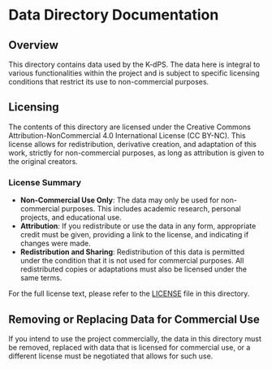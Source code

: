 # Data Directory Documentation

## Overview
This directory contains data used by the K-dPS. The data here is integral to various functionalities within the project and is subject to
specific licensing conditions that restrict its use to non-commercial purposes.

## Licensing
The contents of this directory are licensed under the Creative Commons Attribution-NonCommercial 4.0 International License (CC BY-NC). This license
allows for redistribution, derivative creation, and adaptation of this work, strictly for non-commercial purposes, as long as attribution is given to
the original creators.

### License Summary
- **Non-Commercial Use Only**: The data may only be used for non-commercial purposes. This includes academic research, personal projects, and
  educational use.
- **Attribution**: If you redistribute or use the data in any form, appropriate credit must be given, providing a link to the license, and indicating
  if changes were made.
- **Redistribution and Sharing**: Redistribution of this data is permitted under the condition that it is not used for commercial purposes. All
  redistributed copies or adaptations must also be licensed under the same terms.

For the full license text, please refer to the [LICENSE](./LICENSE) file in this directory.

## Removing or Replacing Data for Commercial Use
If you intend to use the project commercially, the data in this directory must be removed, replaced with data that is licensed for commercial use, or
a different license must be negotiated that allows for such use.